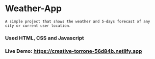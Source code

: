 # Weather-App
    A simple project that shows the weather and 5-days forecast of any city or current user location.

### Used HTML, CSS and Javascript
### Live Demo: https://creative-torrone-56d84b.netlify.app